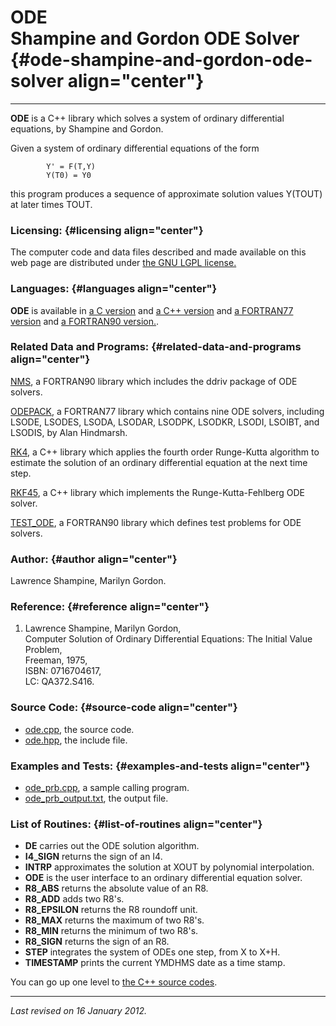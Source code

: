 ODE\
Shampine and Gordon ODE Solver {#ode-shampine-and-gordon-ode-solver align="center"}
==============================

------------------------------------------------------------------------

**ODE** is a C++ library which solves a system of ordinary differential
equations, by Shampine and Gordon.

Given a system of ordinary differential equations of the form

            Y' = F(T,Y)
            Y(T0) = Y0
          

this program produces a sequence of approximate solution values Y(TOUT)
at later times TOUT.

### Licensing: {#licensing align="center"}

The computer code and data files described and made available on this
web page are distributed under [the GNU LGPL
license.](../../txt/gnu_lgpl.txt)

### Languages: {#languages align="center"}

**ODE** is available in [a C version](../../c_src/ode/ode.html) and [a
C++ version](../../cpp_src/ode/ode.html) and [a FORTRAN77
version](../../f77_src/ode/ode.html) and [a FORTRAN90
version.](../../f_src/ode/ode.html).

### Related Data and Programs: {#related-data-and-programs align="center"}

[NMS](../../f_src/nms/nms.html), a FORTRAN90 library which includes the
ddriv package of ODE solvers.

[ODEPACK](../../f77_src/odepack/odepack.html), a FORTRAN77 library which
contains nine ODE solvers, including LSODE, LSODES, LSODA, LSODAR,
LSODPK, LSODKR, LSODI, LSOIBT, and LSODIS, by Alan Hindmarsh.

[RK4](../../cpp_src/rk4/rk4.html), a C++ library which applies the
fourth order Runge-Kutta algorithm to estimate the solution of an
ordinary differential equation at the next time step.

[RKF45](../../cpp_src/rkf45/rkf45.html), a C++ library which implements
the Runge-Kutta-Fehlberg ODE solver.

[TEST\_ODE](../../f_src/test_ode/test_ode.html), a FORTRAN90 library
which defines test problems for ODE solvers.

### Author: {#author align="center"}

Lawrence Shampine, Marilyn Gordon.

### Reference: {#reference align="center"}

1.  Lawrence Shampine, Marilyn Gordon,\
    Computer Solution of Ordinary Differential Equations: The Initial
    Value Problem,\
    Freeman, 1975,\
    ISBN: 0716704617,\
    LC: QA372.S416.

### Source Code: {#source-code align="center"}

-   [ode.cpp](ode.cpp), the source code.
-   [ode.hpp](ode.hpp), the include file.

### Examples and Tests: {#examples-and-tests align="center"}

-   [ode\_prb.cpp](ode_prb.cpp), a sample calling program.
-   [ode\_prb\_output.txt](ode_prb_output.txt), the output file.

### List of Routines: {#list-of-routines align="center"}

-   **DE** carries out the ODE solution algorithm.
-   **I4\_SIGN** returns the sign of an I4.
-   **INTRP** approximates the solution at XOUT by polynomial
    interpolation.
-   **ODE** is the user interface to an ordinary differential equation
    solver.
-   **R8\_ABS** returns the absolute value of an R8.
-   **R8\_ADD** adds two R8's.
-   **R8\_EPSILON** returns the R8 roundoff unit.
-   **R8\_MAX** returns the maximum of two R8's.
-   **R8\_MIN** returns the minimum of two R8's.
-   **R8\_SIGN** returns the sign of an R8.
-   **STEP** integrates the system of ODEs one step, from X to X+H.
-   **TIMESTAMP** prints the current YMDHMS date as a time stamp.

You can go up one level to [the C++ source codes](../cpp_src.html).

------------------------------------------------------------------------

*Last revised on 16 January 2012.*
